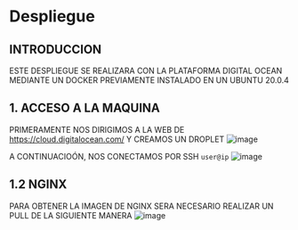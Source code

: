 # Despliegue

## INTRODUCCION
ESTE DESPLIEGUE SE REALIZARA CON LA PLATAFORMA DIGITAL OCEAN MEDIANTE UN DOCKER PREVIAMENTE INSTALADO EN UN UBUNTU 20.0.4

## 1. ACCESO A LA MAQUINA
PRIMERAMENTE NOS DIRIGIMOS A LA WEB DE https://cloud.digitalocean.com/ Y CREAMOS UN DROPLET
![image](https://user-images.githubusercontent.com/91564342/172449141-557bf829-62b5-4189-9c83-1fe23420c9b9.png)

A CONTINUACIOÓN, NOS CONECTAMOS POR SSH
<code>user@ip</code>
![image](https://user-images.githubusercontent.com/91564342/172449344-d331749c-a3ea-430d-898e-d9e6208bf749.png)
## 1.2 NGINX
PARA OBTENER LA IMAGEN DE NGINX SERA NECESARIO REALIZAR UN PULL DE LA SIGUIENTE MANERA
![image](https://user-images.githubusercontent.com/91564342/172455444-d40e4115-8a4d-4737-ac3c-c2e6ce43716b.png)

